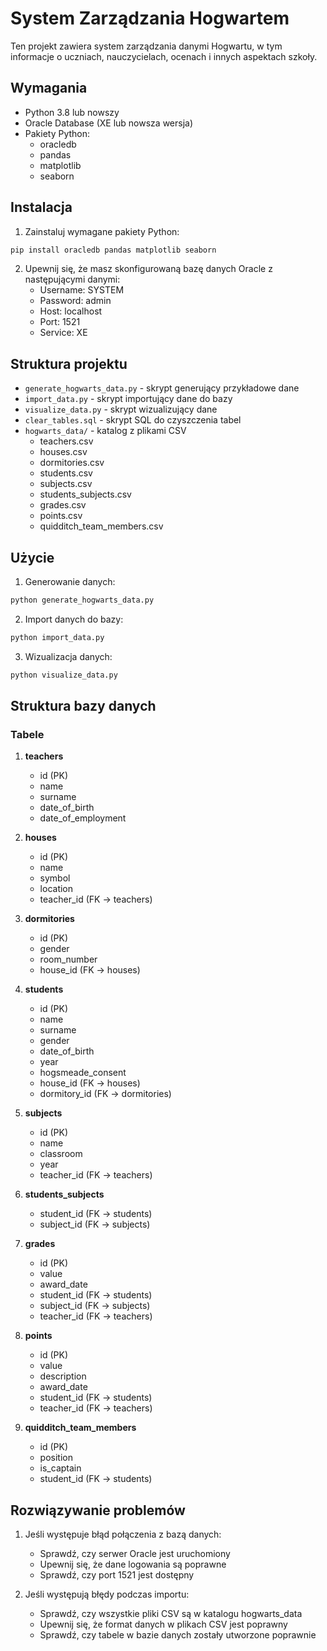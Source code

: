 # System Zarządzania Hogwartem

Ten projekt zawiera system zarządzania danymi Hogwartu, w tym informacje o uczniach, nauczycielach, ocenach i innych aspektach szkoły.

## Wymagania

- Python 3.8 lub nowszy
- Oracle Database (XE lub nowsza wersja)
- Pakiety Python:
  - oracledb
  - pandas
  - matplotlib
  - seaborn

## Instalacja

1. Zainstaluj wymagane pakiety Python:
```bash
pip install oracledb pandas matplotlib seaborn
```

2. Upewnij się, że masz skonfigurowaną bazę danych Oracle z następującymi danymi:
   - Username: SYSTEM
   - Password: admin
   - Host: localhost
   - Port: 1521
   - Service: XE

## Struktura projektu

- `generate_hogwarts_data.py` - skrypt generujący przykładowe dane
- `import_data.py` - skrypt importujący dane do bazy
- `visualize_data.py` - skrypt wizualizujący dane
- `clear_tables.sql` - skrypt SQL do czyszczenia tabel
- `hogwarts_data/` - katalog z plikami CSV
  - teachers.csv
  - houses.csv
  - dormitories.csv
  - students.csv
  - subjects.csv
  - students_subjects.csv
  - grades.csv
  - points.csv
  - quidditch_team_members.csv

## Użycie

1. Generowanie danych:
```bash
python generate_hogwarts_data.py
```

2. Import danych do bazy:
```bash
python import_data.py
```

3. Wizualizacja danych:
```bash
python visualize_data.py
```

## Struktura bazy danych

### Tabele

1. **teachers**
   - id (PK)
   - name
   - surname
   - date_of_birth
   - date_of_employment

2. **houses**
   - id (PK)
   - name
   - symbol
   - location
   - teacher_id (FK -> teachers)

3. **dormitories**
   - id (PK)
   - gender
   - room_number
   - house_id (FK -> houses)

4. **students**
   - id (PK)
   - name
   - surname
   - gender
   - date_of_birth
   - year
   - hogsmeade_consent
   - house_id (FK -> houses)
   - dormitory_id (FK -> dormitories)

5. **subjects**
   - id (PK)
   - name
   - classroom
   - year
   - teacher_id (FK -> teachers)

6. **students_subjects**
   - student_id (FK -> students)
   - subject_id (FK -> subjects)

7. **grades**
   - id (PK)
   - value
   - award_date
   - student_id (FK -> students)
   - subject_id (FK -> subjects)
   - teacher_id (FK -> teachers)

8. **points**
   - id (PK)
   - value
   - description
   - award_date
   - student_id (FK -> students)
   - teacher_id (FK -> teachers)

9. **quidditch_team_members**
   - id (PK)
   - position
   - is_captain
   - student_id (FK -> students)

## Rozwiązywanie problemów

1. Jeśli występuje błąd połączenia z bazą danych:
   - Sprawdź, czy serwer Oracle jest uruchomiony
   - Upewnij się, że dane logowania są poprawne
   - Sprawdź, czy port 1521 jest dostępny

2. Jeśli występują błędy podczas importu:
   - Sprawdź, czy wszystkie pliki CSV są w katalogu hogwarts_data
   - Upewnij się, że format danych w plikach CSV jest poprawny
   - Sprawdź, czy tabele w bazie danych zostały utworzone poprawnie 